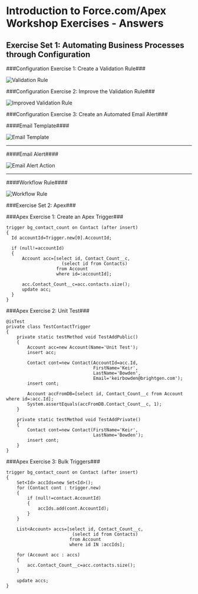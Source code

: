 Introduction to Force.com/Apex Workshop Exercises - Answers
===================================================================

## Exercise Set 1: Automating Business Processes through Configuration ##

###Configuration Exercise 1: Create a Validation Rule###
  
![Validation Rule](https://lh3.googleusercontent.com/-qmop3FyDdhs/VGtbPmoKEEI/AAAAAAAABAs/lzC9YbGLmHI/w576-h628-no/Screen%2BShot%2B2014-11-18%2Bat%2B14.43.21.png)
  
###Configuration Exercise 2: Improve the Validation Rule###
  
![Improved Validation Rule](https://lh3.googleusercontent.com/-vEBVOvdMW80/VGtdvHaNTDI/AAAAAAAABBc/7F4TEmwfAuk/w577-h628-no/Screen%2BShot%2B2014-11-18%2Bat%2B14.54.05.png)

###Configuration Exercise 3: Create an Automated Email Alert###

####Email Template####

![Email Template](https://lh5.googleusercontent.com/-GRk-qMTb1yQ/VGthaaZbhUI/AAAAAAAABBs/AV9FPWkeruQ/w689-h478-no/Screen%2BShot%2B2014-11-18%2Bat%2B15.09.02.png)

***

####Email Alert####

![Email Alert Action](https://lh5.googleusercontent.com/-UIWsyWlVu2M/VGtheRY1aEI/AAAAAAAABCA/grsJE7q9_ac/w698-h229-no/Screen%2BShot%2B2014-11-18%2Bat%2B15.09.37.png)

***

####Workflow Rule####

![Workflow Rule](https://lh3.googleusercontent.com/-IzLi3jA9Tus/VGtheQkYXzI/AAAAAAAABCE/0TxXFmJIbmI/w673-h199-no/Screen%2BShot%2B2014-11-18%2Bat%2B15.09.53.png)

###Exercise Set 2: Apex###

###Apex Exercise 1: Create an Apex Trigger###

    trigger bg_contact_count on Contact (after insert) 
    {
      Id accountId=Trigger.new[0].AccountId;
    
      if (null!=accountId)
      {
          Account acc=[select id, Contact_Count__c,
                         (select id from Contacts) 
                       from Account 
                       where id=:accountId];
                       
          acc.Contact_Count__c=acc.contacts.size();
          update acc;
      }
    }

###Apex Exercise 2: Unit Test###

    @isTest
    private class TestContactTrigger
    {
        private static testMethod void TestAddPublic()
        {
            Account acc=new Account(Name='Unit Test');
            insert acc;
        
            Contact cont=new Contact(AccountId=acc.Id,
                                     FirstName='Keir',
                                     LastName='Bowden',
                                     Email='keirbowden@brightgen.com');
            insert cont;
        
            Account accFromDB=[select id, Contact_Count__c from Account where id=:acc.Id];
            System.assertEquals(accFromDB.Contact_Count__c, 1);
        }

        private static testMethod void TestAddPrivate()
        {
            Contact cont=new Contact(FirstName='Keir',
                                     LastName='Bowden');
            insert cont;
        }
    }
    
###Apex Exercise 3: Bulk Triggers###

    trigger bg_contact_count on Contact (after insert) 
    {
        Set<Id> accIds=new Set<Id>();
        for (Contact cont : trigger.new)
        {
            if (null!=contact.AccountId)
            {
                accIds.add(cont.AccountId);
            }
        }
    
        List<Account> accs=[select id, Contact_Count__c,
                             (select id from Contacts) 
                            from Account 
                            where id IN :accIds];

        for (Account acc : accs)
        {                     
            acc.Contact_Count__c=acc.contacts.size();
        }
    
        update accs;
    }
